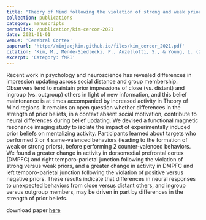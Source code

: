```yaml
---
title: "Theory of Mind following the violation of strong and weak prior beliefs"
collection: publications
category: manuscripts
permalink: /publication/kim-cercor-2021
date: 2021-01-01
venue: 'Cerebral Cortex'
paperurl: 'http://minjaejkim.github.io/files/kim_cercor_2021.pdf'
citation: 'Kim, M., Mende-Siedlecki, P., Anzellotti, S., & Young, L. (2021). &quot;Theory of Mind following the violation of strong and weak prior beliefs.&quot; <i>Cerebral Cortex, 31</i>(2), 884-898.'
excerpt: 'Category: fMRI'
---
```

Recent work in psychology and neuroscience has revealed differences in impression updating across social distance and group membership. Observers tend to maintain prior impressions of close (vs. distant) and ingroup (vs. outgroup) others in light of new information, and this belief maintenance is at times accompanied by increased activity in Theory of Mind regions. It remains an open question whether differences in the strength of prior beliefs, in a context absent social motivation, contribute to neural differences during belief updating. We devised a functional magnetic resonance imaging study to isolate the impact of experimentally induced prior beliefs on mentalizing activity. Participants learned about targets who performed 2 or 4 same-valenced behaviors (leading to the formation of weak or strong priors), before performing 2 counter-valenced behaviors. We found a greater change in activity in dorsomedial prefrontal cortex (DMPFC) and right temporo-parietal junction following the violation of strong versus weak priors, and a greater change in activity in DMPFC and left temporo-parietal junction following the violation of positive versus negative priors. These results indicate that differences in neural responses to unexpected behaviors from close versus distant others, and ingroup versus outgroup members, may be driven in part by differences in the strength of prior beliefs.


download paper [here](http://minjaejkim.github.io/files/kim_cercor_2021.pdf)
